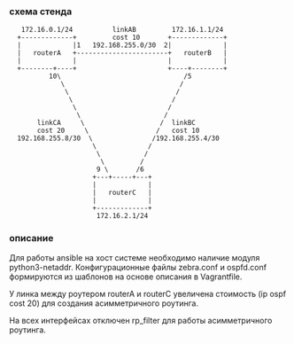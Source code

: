
### cхема стенда




       172.16.0.1/24          linkAB         172.16.1.1/24
      +-------------+         cost 10       +-------------+
      |             |1   192.168.255.0/30  2|             |
      |   routerA   +-----------------------+   routerB   |
      |             |                       |             |
      +--------+----+                       +----+--------+
              10\                               /5
                 \                             /
                  \                           /
                   \                         /
                    \                       /
                     \                     /
           linkCA     \                   /  linkBC
           cost 20     \                 /   cost 10
      192.168.255.8/30  \               /192.168.255.4/30
                         \             /
                          \           /
                           \         /
                          9 \       /6
                         +---+-----+---+
                         |             |
                         |   routerC   |
                         |             |
                         +-------------+
                          172.16.2.1/24


### описание

Для работы ansible на хост системе необходимо наличие модуля python3-netaddr.
Конфигурационные файлы zebra.conf и ospfd.conf формируются из шаблонов на основе описания в Vagrantfile.

У линка между роутером routerA и routerC увеличена стоимость (ip ospf cost 20) для создания асимметричного роутинга.

На всех интерфейсах отключен rp_filter для работы асимметричного роутинга.

